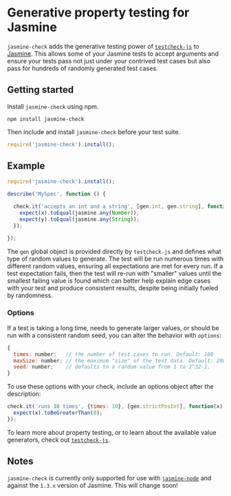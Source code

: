 Generative property testing for Jasmine
=======================================

`jasmine-check` adds the generative testing power of [`testcheck-js`](https://github.com/leebyron/testcheck-js)
to [Jasmine](http://jasmine.github.io/). This allows some of your Jasmine tests
to accept arguments and ensure your tests pass not just under your contrived
test cases but also pass for hundreds of randomly generated test cases.


Getting started
---------------

Install `jasmine-check` using npm.

```shell
npm install jasmine-check
```

Then include and install `jasmine-check` before your test suite.

```javascript
require('jasmine-check').install();
```


Example
-------

```javascript
require('jasmine-check').install();

describe('MySpec', function () {

  check.it('accepts an int and a string', [gen.int, gen.string], function(x, y) {
    expect(x).toEqual(jasmine.any(Number));
    expect(y).toEqual(jasmine.any(String));
  });

});
```

The `gen` global object is provided directly by `testcheck-js` and defines what
type of random values to generate. The test will be run numerous times with
different random values, ensuring all expectations are met for every run. If a
test expectation fails, then the test will re-run with "smaller" values until
the smallest failing value is found which can better help explain edge cases
with your test and produce consistent results, despite being initially fueled
by randomness.

### Options

If a test is taking a long time, needs to generate larger values, or should be
run with a consistent random seed, you can alter the behavior with `options`:

```js
{
  times: number;   // the number of test cases to run. Default: 100
  maxSize: number; // the maximum "size" of the test data. Default: 200
  seed: number;    // defaults to a random value from 1 to 2^32-1.
}
```

To use these options with your check, include an options object after
the description:

```js
check.it('runs 10 times', {times: 10}, [gen.strictPosInt], function(x) {
  expect(x).toBeGreaterThan(0);
});
```

To learn more about property testing, or to learn about the available value
generators, check out [`testcheck-js`](https://github.com/leebyron/testcheck-js).


Notes
-----

`jasmine-check` is currently only supported for use with [`jasmine-node`](https://github.com/mhevery/jasmine-node)
and against the `1.3.x` version of Jasmine. This will change soon!

